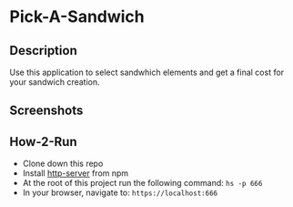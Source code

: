# Pick-A-Sandwich

## Description
Use this application to select sandwhich elements and get a final cost for your sandwich creation.

## Screenshots


## How-2-Run
* Clone down this repo
* Install [http-server](https://www.npmjs.com/package/http-server) from npm
* At the root of this project run the following command: `hs -p 666`
* In your browser, navigate to: `https://localhost:666`